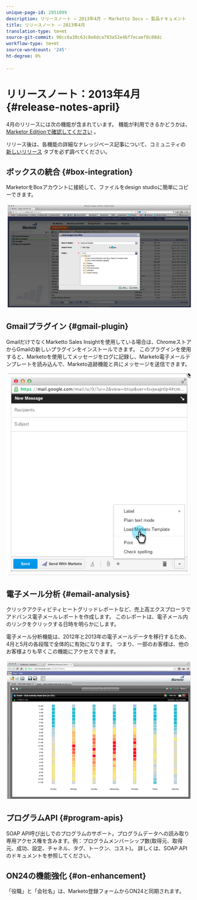 ```yaml
---
unique-page-id: 2951099
description: リリースノート — 2013年4月 — Marketto Docs — 製品ドキュメント
title: リリースノート — 2013年4月
translation-type: tm+mt
source-git-commit: 96cc6a30c63c8e8dca793a52e4bf7ecaef8c08dc
workflow-type: tm+mt
source-wordcount: '245'
ht-degree: 0%

---
```



# リリースノート：2013年4月 {#release-notes-april}

4月のリリースには次の機能が含まれています。 機能が利用できるかどうかは、 [Marketor Editionで確認してください](http://docs.marketo.com/display/docs/assets/pricing.php) 。

リリース後は、各機能の詳細なナレッジベース記事について、コミュニティの [新しいリリース](release-notes-december-2013.md) タブを必ず調べてください。

## ボックスの統合 {#box-integration}

MarketorをBoxアカウントに接続して、ファイルをdesign studioに簡単にコピーできます。

![](assets/image2014-9-22-15-3a47-3a56.png)

## Gmailプラグイン {#gmail-plugin}

GmailだけでなくMarketto Sales Insightを使用している場合は、ChromeストアからGmailの新しいプラグインをインストールできます。 このプラグインを使用すると、Marketoを使用してメッセージをログに記録し、Marketo電子メールテンプレートを読み込んで、Marketo追跡機能と共にメッセージを送信できます。

![](assets/image2014-9-22-15-3a48-3a57.png)

## 電子メール分析 {#email-analysis}

クリックアクティビティヒートグリッドレポートなど、売上高エクスプローラでアドバンス電子メールレポートを作成します。 このレポートは、電子メール内のリンクをクリックする日時を明らかにします。

電子メール分析機能は、2012年と2013年の電子メールデータを移行するため、4月と5月の各段階で全体的に有効になります。 つまり、一部のお客様は、他のお客様よりも早くこの機能にアクセスできます。

![](assets/image2014-9-22-15-3a49-3a16.png)

## プログラムAPI {#program-apis}

SOAP API呼び出しでのプログラムのサポート。プログラムデータへの読み取り専用アクセス権を含みます。例：プログラムメンバーシップ数(取得元、取得元、成功、設定、チャネル、タグ、トークン、コスト)。 詳しくは、SOAP APIのドキュメントを参照してください。

## ON24の機能強化 {#on-enhancement}

「役職」と「会社名」は、Marketo登録フォームからON24と同期されます。
